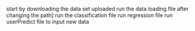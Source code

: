start by downloading the data set uploaded
run the data loading file after changing the path]
run the classification file 
run regression file
run userPredict file to input new data
